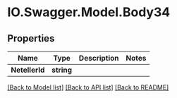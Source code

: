 # IO.Swagger.Model.Body34
## Properties

Name | Type | Description | Notes
------------ | ------------- | ------------- | -------------
**NetellerId** | **string** |  | 

[[Back to Model list]](../README.md#documentation-for-models) [[Back to API list]](../README.md#documentation-for-api-endpoints) [[Back to README]](../README.md)

